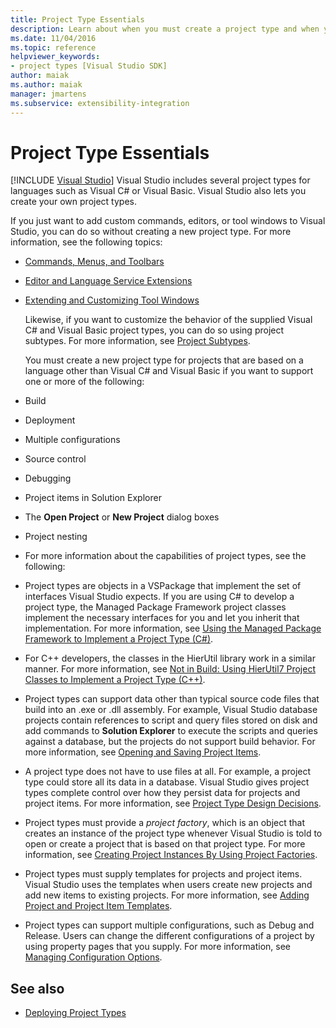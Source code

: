 ```yaml
---
title: Project Type Essentials
description: Learn about when you must create a project type and when you can extend an existing project type by using project subtypes.
ms.date: 11/04/2016
ms.topic: reference
helpviewer_keywords:
- project types [Visual Studio SDK]
author: maiak
ms.author: maiak
manager: jmartens
ms.subservice: extensibility-integration
---
```

# Project Type Essentials

 [!INCLUDE [Visual Studio](~/includes/applies-to-version/vs-windows-only.md)]
Visual Studio includes several project types for languages such as Visual C# or Visual Basic. Visual Studio also lets you create your own project types.

 If you just want to add custom commands, editors, or tool windows to Visual Studio, you can do so without creating a new project type. For more information, see the following topics:

- [Commands, Menus, and Toolbars](../../extensibility/internals/commands-menus-and-toolbars.md)

- [Editor and Language Service Extensions](../../extensibility/editor-and-language-service-extensions.md)

- [Extending and Customizing Tool Windows](../../extensibility/extending-and-customizing-tool-windows.md)

  Likewise, if you want to customize the behavior of the supplied Visual C# and Visual Basic project types, you can do so using project subtypes. For more information, see [Project Subtypes](../../extensibility/internals/project-subtypes.md).

  You must create a new project type for projects that are based on a language other than Visual C# and Visual Basic if you want to support one or more of the following:

- Build

- Deployment

- Multiple configurations

- Source control

- Debugging

- Project items in Solution Explorer

- The **Open Project** or **New Project** dialog boxes

- Project nesting

- For more information about the capabilities of project types, see the following:

- Project types are objects in a VSPackage that implement the set of interfaces Visual Studio expects. If you are using C# to develop a project type, the Managed Package Framework project classes implement the necessary interfaces for you and let you inherit that implementation. For more information, see [Using the Managed Package Framework to Implement a Project Type (C#)](../../extensibility/internals/using-the-managed-package-framework-to-implement-a-project-type-csharp.md).

- For C++ developers, the classes in the HierUtil library work in a similar manner. For more information, see [Not in Build: Using HierUtil7 Project Classes to Implement a Project Type (C++)](/previous-versions/bb166212(v=vs.100)).

- Project types can support data other than typical source code files that build into an .exe or .dll assembly. For example, Visual Studio database projects contain references to script and query files stored on disk and add commands to **Solution Explorer** to execute the scripts and queries against a database, but the projects do not support build behavior. For more information, see [Opening and Saving Project Items](../../extensibility/internals/opening-and-saving-project-items.md).

- A project type does not have to use files at all. For example, a project type could store all its data in a database. Visual Studio gives project types complete control over how they persist data for projects and project items. For more information, see [Project Type Design Decisions](../../extensibility/internals/project-type-design-decisions.md).

- Project types must provide a *project factory*, which is an object that creates an instance of the project type whenever Visual Studio is told to open or create a project that is based on that project type. For more information, see [Creating Project Instances By Using Project Factories](../../extensibility/internals/creating-project-instances-by-using-project-factories.md).

- Project types must supply templates for projects and project items. Visual Studio uses the templates when users create new projects and add new items to existing projects. For more information, see [Adding Project and Project Item Templates](../../extensibility/internals/adding-project-and-project-item-templates.md).

- Project types can support multiple configurations, such as Debug and Release. Users can change the different configurations of a project by using property pages that you supply. For more information, see [Managing Configuration Options](../../extensibility/internals/managing-configuration-options.md).

## See also
- [Deploying Project Types](../../extensibility/internals/deploying-project-types.md)
